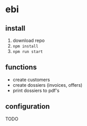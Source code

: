 # ebi

## install

1. download repo
2. `npm install`
3. `npm run start`

## functions

- create customers
- create dossiers (invoices, offers)
- print dossiers to pdf's

## configuration

TODO
